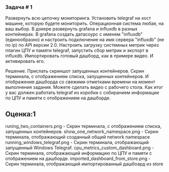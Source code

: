 ### Задача # 1 ###

Развернуть всю цепочку мониторинга. Установить telegraf на хост машине, которую будете мониторить. Операционная система любая, на ваш выбор. В докере развернуть grafana  и influxdb в разных контейнерах. В grafana создать датасоурс с именем "influxdb" (единообразно) и настроить подключение на имя сервера "influxdb" (не по ip) по API версии 2.0. Настроить загрузку системных метрик через плагин ЦПУ и памяти telegraf, запустить сбор метрик и экспорт в influxdb. Импортировать готовый дашборд, как в примере видео. И активировать его.

Решение. Прислать скриншот  запущенных контейнеров. Скрин терминала, с отображением списка, запущенных контейнеров. И отображение дашборда со свежими отметками времени на момент выполнения задания. Можете сделать видео с рабочего стола. Как итог у вас должен работать telegraf из коробки с собиранием информации по ЦПУ и памяти с отображением на дашборде.

Оценка:1
-------------------------

runing_two_containers.png - Скрин терминала, с отображением списка, запущенных контейнеров.
show_one_network_namespace.png - Скрин терминала, отображающий созданный общий network namespace
running_windows_telegraf.png - Скрин терминала, отображающий запущенный Windows Telegraf.
cpu_metrics_custom_dashboard.png - Скрин терминала, отображающий информацию по ЦПУ и памяти с отображением на дашборде.
imported_dashboard_from_store.png - Скрин терминала, отображающий импортированный дашбоард из store